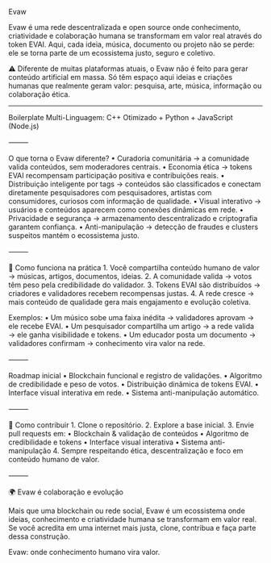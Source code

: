 Evaw

Evaw é uma rede descentralizada e open source onde conhecimento, criatividade e colaboração humana se transformam em valor real através do token EVAI.
Aqui, cada ideia, música, documento ou projeto não se perde: ele se torna parte de um ecossistema justo, seguro e coletivo.

⚠️ Diferente de muitas plataformas atuais, o Evaw não é feito para gerar conteúdo artificial em massa.
Só têm espaço aqui ideias e criações humanas que realmente geram valor: pesquisa, arte, música, informação ou colaboração ética.

------

Boilerplate Multi-Linguagem: C++ Otimizado + Python + JavaScript (Node.js)



⸻

O que torna o Evaw diferente?
	•	Curadoria comunitária → a comunidade valida conteúdos, sem moderadores centrais.
	•	Economia ética → tokens EVAI recompensam participação positiva e contribuições reais.
	•	Distribuição inteligente por tags → conteúdos são classificados e conectam diretamente pesquisadores com pesquisadores, artistas com consumidores, curiosos com informação de qualidade.
	•	Visual interativo → usuários e conteúdos aparecem como conexões dinâmicas em rede.
	•	Privacidade e segurança → armazenamento descentralizado e criptografia garantem confiança.
	•	Anti-manipulação → detecção de fraudes e clusters suspeitos mantém o ecossistema justo.

⸻

📌 Como funciona na prática
	1.	Você compartilha conteúdo humano de valor → músicas, artigos, documentos, ideias.
	2.	A comunidade valida → votos têm peso pela credibilidade do validador.
	3.	Tokens EVAI são distribuídos → criadores e validadores recebem recompensas justas.
	4.	A rede cresce → mais conteúdo de qualidade gera mais engajamento e evolução coletiva.

Exemplos:
	•	Um músico sobe uma faixa inédita → validadores aprovam → ele recebe EVAI.
	•	Um pesquisador compartilha um artigo → a rede valida → ele ganha visibilidade e tokens.
	•	Um educador posta um documento → validadores confirmam → conhecimento vira valor na rede.

⸻

Roadmap inicial
	•	Blockchain funcional e registro de validações.
	•	Algoritmo de credibilidade e peso de votos.
	•	Distribuição dinâmica de tokens EVAI.
	•	Interface visual interativa em rede.
	•	Sistema anti-manipulação automático.

⸻

🤝 Como contribuir
	1.	Clone o repositório.
	2.	Explore a base inicial.
	3.	Envie pull requests em:
	•	Blockchain & validação de conteúdos
	•	Algoritmo de credibilidade e tokens
	•	Interface visual interativa
	•	Sistema anti-manipulação
	4.	Sempre respeitando ética, descentralização e foco em conteúdo humano de valor.

⸻

🌍 Evaw é colaboração e evolução

Mais que uma blockchain ou rede social, Evaw é um ecossistema onde ideias, conhecimento e criatividade humana se transformam em valor real.
Se você acredita em uma internet mais justa, clone, contribua e faça parte dessa construção.

Evaw: onde conhecimento humano vira valor.
